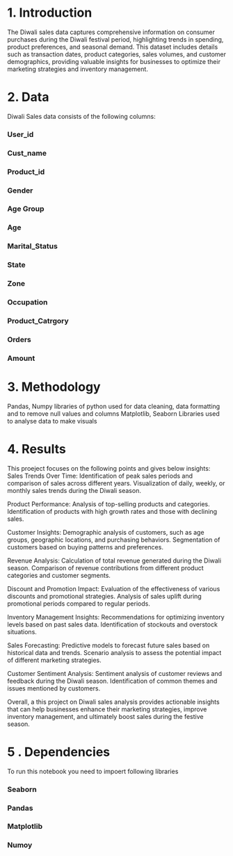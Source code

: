# 1. Introduction
The Diwali sales data captures comprehensive information on consumer purchases during the Diwali festival period, highlighting trends in spending, product preferences, and seasonal demand. This dataset includes details such as transaction dates, product categories, sales volumes, and customer demographics, providing valuable insights for businesses to optimize their marketing strategies and inventory management.

# 2. Data
Diwali Sales data consists of the following columns:
### User_id
### Cust_name
### Product_id
### Gender
### Age Group
### Age
### Marital_Status
### State
### Zone
### Occupation
### Product_Catrgory
### Orders
### Amount

# 3. Methodology
Pandas, Numpy libraries of python used for data cleaning, data formatting and to remove null values and columns
Matplotlib, Seaborn Libraries used to analyse data to make visuals

# 4. Results
This proeject focuses  on the following points and gives below insights: 
Sales Trends Over Time:
Identification of peak sales periods and comparison of sales across different years.
Visualization of daily, weekly, or monthly sales trends during the Diwali season.

Product Performance:
Analysis of top-selling products and categories.
Identification of products with high growth rates and those with declining sales.

Customer Insights:
Demographic analysis of customers, such as age groups, geographic locations, and purchasing behaviors.
Segmentation of customers based on buying patterns and preferences.

Revenue Analysis:
Calculation of total revenue generated during the Diwali season.
Comparison of revenue contributions from different product categories and customer segments.

Discount and Promotion Impact:
Evaluation of the effectiveness of various discounts and promotional strategies.
Analysis of sales uplift during promotional periods compared to regular periods.

Inventory Management Insights:
Recommendations for optimizing inventory levels based on past sales data.
Identification of stockouts and overstock situations.

Sales Forecasting:
Predictive models to forecast future sales based on historical data and trends.
Scenario analysis to assess the potential impact of different marketing strategies.

Customer Sentiment Analysis:
Sentiment analysis of customer reviews and feedback during the Diwali season.
Identification of common themes and issues mentioned by customers.

Overall, a this project on Diwali sales analysis provides actionable insights that can help businesses enhance their marketing strategies, improve inventory management, and ultimately boost sales during the festive season.
# 5 . Dependencies
To run this notebook you need to impoert following libraries
### Seaborn
### Pandas
### Matplotlib
### Numoy

